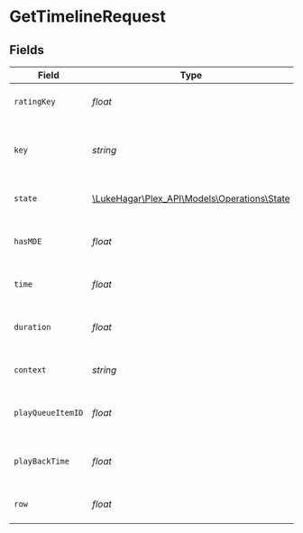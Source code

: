 # GetTimelineRequest


## Fields

| Field                                                                           | Type                                                                            | Required                                                                        | Description                                                                     |
| ------------------------------------------------------------------------------- | ------------------------------------------------------------------------------- | ------------------------------------------------------------------------------- | ------------------------------------------------------------------------------- |
| `ratingKey`                                                                     | *float*                                                                         | :heavy_check_mark:                                                              | The rating key of the media item                                                |
| `key`                                                                           | *string*                                                                        | :heavy_check_mark:                                                              | The key of the media item to get the timeline for                               |
| `state`                                                                         | [\LukeHagar\Plex_API\Models\Operations\State](../../Models/Operations/State.md) | :heavy_check_mark:                                                              | The state of the media item                                                     |
| `hasMDE`                                                                        | *float*                                                                         | :heavy_check_mark:                                                              | Whether the media item has MDE                                                  |
| `time`                                                                          | *float*                                                                         | :heavy_check_mark:                                                              | The time of the media item                                                      |
| `duration`                                                                      | *float*                                                                         | :heavy_check_mark:                                                              | The duration of the media item                                                  |
| `context`                                                                       | *string*                                                                        | :heavy_check_mark:                                                              | The context of the media item                                                   |
| `playQueueItemID`                                                               | *float*                                                                         | :heavy_check_mark:                                                              | The play queue item ID of the media item                                        |
| `playBackTime`                                                                  | *float*                                                                         | :heavy_check_mark:                                                              | The playback time of the media item                                             |
| `row`                                                                           | *float*                                                                         | :heavy_check_mark:                                                              | The row of the media item                                                       |